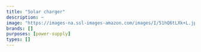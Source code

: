 ```yaml
---
title: "Solar charger"
description: ~
image: "https://images-na.ssl-images-amazon.com/images/I/51hQ6tLXk+L.jpg"
brands: []
purposes: [power-supply]
types: []
---
```

